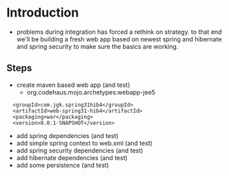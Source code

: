 # Introduction #
  * problems during integration has forced a rethink on strategy.  to that end we'll be building a fresh web app based on newest spring and hibernate and spring security to make sure the basics are working.

## Steps ##
  * create maven based web app (and test)
    * org.codehaus.mojo.archetypes:webapp-jee5
```
  <groupId>com.jgk.spring31hib4</groupId>
  <artifactId>web-spring31-hib4</artifactId>
  <packaging>war</packaging>
  <version>0.0.1-SNAPSHOT</version>

```
  * add spring dependencies (and test)
  * add simple spring context to web.xml (and test)
  * add spring security dependencies (and test)
  * add hibernate dependencies (and test)
  * add some persistence (and test)